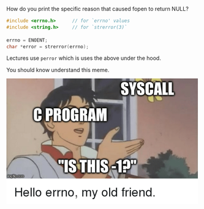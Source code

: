 How do you print the specific reason that caused fopen to return NULL?

```c
#include <errno.h>      // for `errno' values
#include <string.h>     // for `strerror(3)`

errno = ENOENT;
char *error = strerror(errno);
```

Lectures use `perror` which is uses the above under the hood.

You should know understand this meme.

![errno](errno.png)
